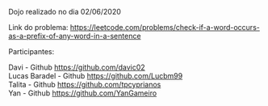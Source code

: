 Dojo realizado no dia 02/06/2020

Link do problema: https://leetcode.com/problems/check-if-a-word-occurs-as-a-prefix-of-any-word-in-a-sentence

Participantes:

Davi - Github https://github.com/davic02 <br />
Lucas Baradel - Github https://github.com/Lucbm99 <br />
Talita - Github https://github.com/tpcyprianos <br />
Yan - Github https://github.com/YanGameiro <br />